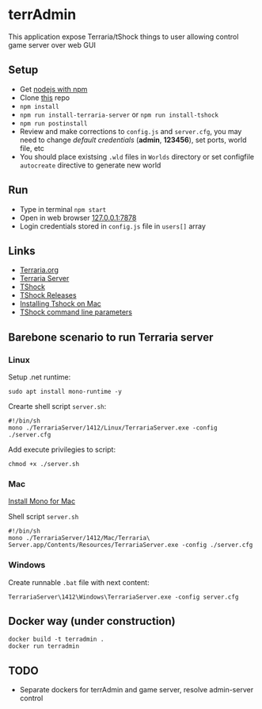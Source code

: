 # terrAdmin

This application expose Terraria/tShock things to user allowing control game server over web GUI

## Setup

- Get [nodejs with npm](https://nodejs.org/en/download/)
- Clone [this](https://github.com/alexnd/terrAdmin) repo
- `npm install`
- `npm run install-terraria-server` or `npm run install-tshock`
- `npm run postinstall`
- Review and make corrections to `config.js` and `server.cfg`, you may need to change *default credentials* (**admin**, **123456**), set ports, world file, etc
- You should place existsing `.wld` files in `Worlds` directory or set configfile `autocreate` directive to generate new world

## Run

- Type in terminal `npm start`
- Open in web browser [127.0.0.1:7878](http://127.0.0.1:7878)
- Login credentials stored in `config.js` file in `users[]` array

## Links

- [Terraria.org](https://terraria.org)
- [Terraria Server](https://terraria.gamepedia.com/Server)
- [TShock](https://github.com/Pryaxis/TShock)
- [TShock Releases](https://github.com/Pryaxis/TShock/releases)
- [Installing Tshock on Mac](https://tshock.co/xf/index.php?threads/installing-tshock-on-mac-os-x-its-possible.2110)
- [TShock command line parameters](https://tshock.readme.io/docs/command-line-parameters)

## Barebone scenario to run Terraria server

### Linux

Setup .net runtime:
```
sudo apt install mono-runtime -y
```

Crearte shell script `server.sh`:
```
#!/bin/sh
mono ./TerrariaServer/1412/Linux/TerrariaServer.exe -config ./server.cfg
```

Add execute privilegies to script:
```
chmod +x ./server.sh
```

### Mac

[Install Mono for Mac](https://www.mono-project.com/docs/getting-started/install/mac/)

Shell script `server.sh`
```
#!/bin/sh
mono ./TerrariaServer/1412/Mac/Terraria\ Server.app/Contents/Resources/TerrariaServer.exe -config ./server.cfg
```

### Windows

Create runnable `.bat` file with next content:

```
TerrariaServer\1412\Windows\TerrariaServer.exe -config server.cfg
```

## Docker way (under construction)

```
docker build -t terradmin .
docker run terradmin
```

## TODO

- Separate dockers for terrAdmin and game server, resolve admin-server control
